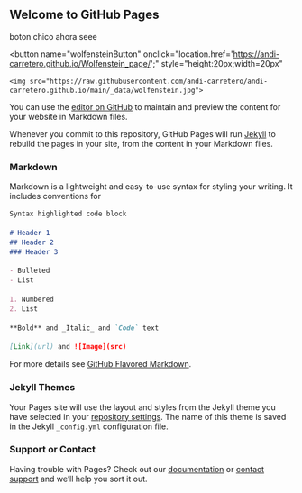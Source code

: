 ## Welcome to GitHub Pages


boton chico ahora seee<br/>

<button name="wolfensteinButton" 
	onclick="location.href='https://andi-carretero.github.io/Wolfenstein_page/';"
	style="height:20px;width=20px"
>
	<img src="https://raw.githubusercontent.com/andi-carretero/andi-carretero.github.io/main/_data/wolfenstein.jpg">
</button>

You can use the [editor on GitHub](https://github.com/andi-carretero/andi-carretero.github.io/edit/main/README.md) to maintain and preview the content for your website in Markdown files.

Whenever you commit to this repository, GitHub Pages will run [Jekyll](https://jekyllrb.com/) to rebuild the pages in your site, from the content in your Markdown files.

### Markdown

Markdown is a lightweight and easy-to-use syntax for styling your writing. It includes conventions for

```markdown
Syntax highlighted code block

# Header 1
## Header 2
### Header 3

- Bulleted
- List

1. Numbered
2. List

**Bold** and _Italic_ and `Code` text

[Link](url) and ![Image](src)
```

For more details see [GitHub Flavored Markdown](https://guides.github.com/features/mastering-markdown/).

### Jekyll Themes

Your Pages site will use the layout and styles from the Jekyll theme you have selected in your [repository settings](https://github.com/andi-carretero/andi-carretero.github.io/settings). The name of this theme is saved in the Jekyll `_config.yml` configuration file.

### Support or Contact

Having trouble with Pages? Check out our [documentation](https://docs.github.com/categories/github-pages-basics/) or [contact support](https://support.github.com/contact) and we’ll help you sort it out.
